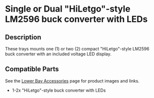 # Single or Dual "HiLetgo"-style LM2596 buck converter with LEDs

## Description

These trays mounts one (1) or two (2) compact "HiLetgo"-style LM2596 buck converter with an included voltage LED display.

## Compatible Parts

See the [Lower Bay Accessories][1] page for product images and links.

- 1-2x "HiLetgo"-style buck converter with LEDs

[1]: https://jon-harper.github.io/OmniBox/lower_bay/